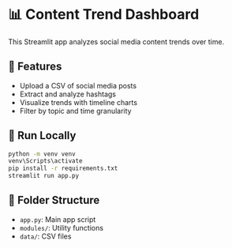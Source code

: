 
# 📊 Content Trend Dashboard

This Streamlit app analyzes social media content trends over time.

## 🔧 Features
- Upload a CSV of social media posts
- Extract and analyze hashtags
- Visualize trends with timeline charts
- Filter by topic and time granularity

## 🧪 Run Locally
```bash
python -m venv venv
venv\Scripts\activate
pip install -r requirements.txt
streamlit run app.py
```

## 📁 Folder Structure
- `app.py`: Main app script
- `modules/`: Utility functions
- `data/`: CSV files
